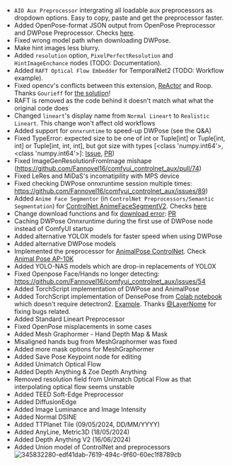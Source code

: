 * `AIO Aux Preprocessor` intergrating all loadable aux preprocessors as dropdown options. Easy to copy, paste and get the preprocessor faster.
* Added OpenPose-format JSON output from OpenPose Preprocessor and DWPose Preprocessor. Checks [here](#faces-and-poses).
* Fixed wrong model path when downloading DWPose.
* Make hint images less blurry.
* Added `resolution` option, `PixelPerfectResolution` and `HintImageEnchance` nodes (TODO: Documentation).
* Added `RAFT Optical Flow Embedder` for TemporalNet2 (TODO: Workflow example).
* Fixed opencv's conflicts between this extension, [ReActor](https://github.com/Gourieff/comfyui-reactor-node) and Roop. Thanks `Gourieff` for [the solution](https://github.com/Fannovel16/comfyui_controlnet_aux/issues/7#issuecomment-1734319075)!
* RAFT is removed as the code behind it doesn't match what what the original code does
* Changed `lineart`'s display name from `Normal Lineart` to `Realistic Lineart`. This change won't affect old workflows
* Added support for `onnxruntime` to speed-up DWPose (see the Q&A)
* Fixed TypeError: expected size to be one of int or Tuple[int] or Tuple[int, int] or Tuple[int, int, int], but got size with types [<class 'numpy.int64'>, <class 'numpy.int64'>]: [Issue](https://github.com/Fannovel16/comfyui_controlnet_aux/issues/2), [PR](https://github.com/Fannovel16/comfyui_controlnet_aux/pull/71))
* Fixed ImageGenResolutionFromImage mishape (https://github.com/Fannovel16/comfyui_controlnet_aux/pull/74)
* Fixed LeRes and MiDaS's incomatipility with MPS device
* Fixed checking DWPose onnxruntime session multiple times: https://github.com/Fannovel16/comfyui_controlnet_aux/issues/89)
* Added `Anime Face Segmentor` (in `ControlNet Preprocessors/Semantic Segmentation`) for [ControlNet AnimeFaceSegmentV2](https://huggingface.co/bdsqlsz/qinglong_controlnet-lllite#animefacesegmentv2). Checks [here](#anime-face-segmentor)
* Change download functions and fix [download error](https://github.com/Fannovel16/comfyui_controlnet_aux/issues/39): [PR](https://github.com/Fannovel16/comfyui_controlnet_aux/pull/96)
* Caching DWPose Onnxruntime during the first use of DWPose node instead of ComfyUI startup
* Added alternative YOLOX models for faster speed when using DWPose
* Added alternative DWPose models
* Implemented the preprocessor for [AnimalPose ControlNet](https://github.com/abehonest/ControlNet_AnimalPose/tree/main). Check [Animal Pose AP-10K](#animal-pose-ap-10k) 
* Added YOLO-NAS models which are drop-in replacements of YOLOX
* Fixed Openpose Face/Hands no longer detecting: https://github.com/Fannovel16/comfyui_controlnet_aux/issues/54
* Added TorchScript implementation of DWPose and AnimalPose
* Added TorchScript implementation of DensePose from [Colab notebook](https://colab.research.google.com/drive/16hcaaKs210ivpxjoyGNuvEXZD4eqOOSQ) which doesn't require detectron2. [Example](#densepose). Thanks [@LayerNome](https://github.com/Layer-norm) for fixing bugs related.
* Added Standard Lineart Preprocessor
* Fixed OpenPose misplacements in some cases 
* Added Mesh Graphormer - Hand Depth Map & Mask
* Misaligned hands bug from MeshGraphormer was fixed
* Added more mask options for MeshGraphormer
* Added Save Pose Keypoint node for editing
* Added Unimatch Optical Flow
* Added Depth Anything & Zoe Depth Anything
* Removed resolution field from Unimatch Optical Flow as that interpolating optical flow seems unstable
* Added TEED Soft-Edge Preprocessor
* Added DiffusionEdge
* Added Image Luminance and Image Intensity
* Added Normal DSINE
* Added TTPlanet Tile (09/05/2024, DD/MM/YYYY)
* Added AnyLine, Metric3D (18/05/2024)
* Added Depth Anything V2 (16/06/2024)
* Added Union model of ControlNet and preprocessors
![345832280-edf41dab-7619-494c-9f60-60ec1f8789cb](https://github.com/user-attachments/assets/aa55f57c-cad7-48e6-84d3-8f506d847989)
